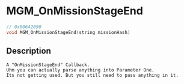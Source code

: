 # MGM_OnMissionStageEnd
```c
// 0x00642090
void MGM_OnMissionStageEnd(string missionHash)
```
## Description
```
A "OnMissionStageEnd" Callback.
Uhm you can actually parse anything into Parameter One.
Its not getting used. But you still need to pass anything in it.
```
